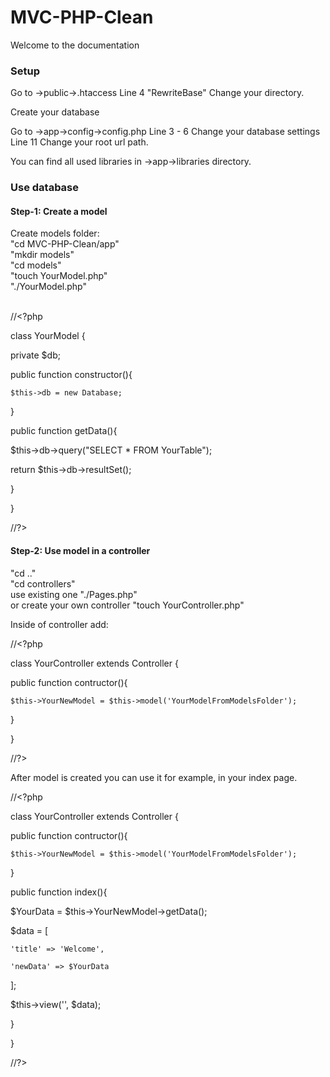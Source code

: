 <h1> MVC-PHP-Clean </h1>
<p> Welcome to the documentation </p>
<h3> Setup </h3>

Go to ->public->.htaccess 
Line 4 "RewriteBase" Change your directory.

Create your database 

Go to ->app->config->config.php 
Line 3 - 6 Change your database settings Line 11 Change your root url path.

You can find all used libraries in ->app->libraries directory.

<h3> Use database </h3>

<h4> Step-1: Create a model </h4>

Create models folder:  <br/>
"cd MVC-PHP-Clean/app" <br/>
"mkdir models" <br/>
"cd models" <br/> 
"touch YourModel.php" <br/>
"./YourModel.php" <br/>
<br/>

//<?php

class YourModel {

  private $db;
  
  public function constructor(){
  
    $this->db = new Database;
  
  }
  
  public function getData(){

  $this->db->query("SELECT * FROM YourTable");
  
  return $this->db->resultSet();

  }

}

//?>

<h4> Step-2: Use model in a controller </h4>

"cd .." <br/>
"cd controllers" <br/>
use existing one 
"./Pages.php" <br/>
or create your own controller
"touch YourController.php" <br/>

Inside of controller add:

//<?php

class YourController extends Controller {

  public function contructor(){
  
    $this->YourNewModel = $this->model('YourModelFromModelsFolder');

  }
  
}

//?>

After model is created you can use it for example, in your index page.

//<?php

class YourController extends Controller {

  public function contructor(){
  
    $this->YourNewModel = $this->model('YourModelFromModelsFolder');

  }
  
  public function index(){

  $YourData = $this->YourNewModel->getData();
  
  $data = [ 
  
    'title' => 'Welcome',
    
    'newData' => $YourData 
  ];
  
  $this->view('', $data);
  
  }
  
}

//?>
